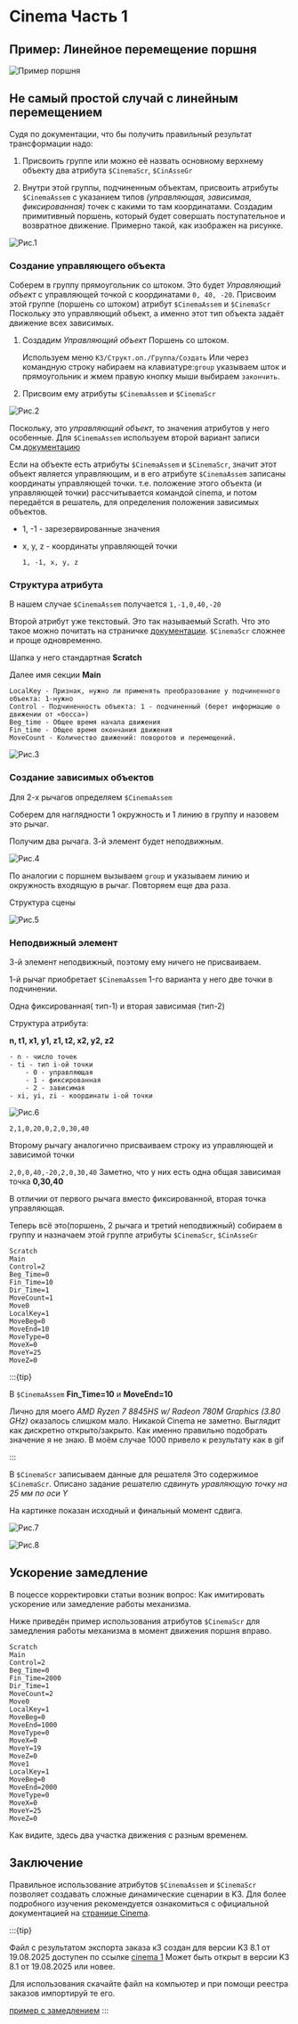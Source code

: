 # Cinema Часть 1

## Пример: Линейное перемещение поршня

![Пример поршня](./pictures/Cinema2.gif)

## Не самый простой случай с линейным перемещением

Судя по документации, что бы получить правильный результат трансформации надо:

1. Присвоить группе или можно её назвать основному верхнему объекту два атрибута `$CinemaScr`, `$CinAsseGr`

1. Внутри этой группы, подчиненным объектам, присвоить атрибуты `$CinemaAssem` с указанием типов *(управляющая, зависимая, фиксированная)* точек с какими то там координатами.
Создадим примитивный поршень, который будет совершать поступательное и возвратное движение. Примерно такой, как изображен на рисунке.

![Рис.1](./pictures/cin_1_1.jpg)

### Создание управляющего объекта

Соберем в группу прямоугольник со штоком. Это будет *Управляющий объект* с управляющей точкой с координатами `0, 40, -20`. Присвоим этой группе (поршень со штоком) атрибут `$CinemaAssem` и `$CinemaScr` Поскольку это управляющий объект, а именно этот тип объекта задаёт движение всех зависимых.

1. Создадим *Управляющий объект* Поршень со штоком.

    Используем меню `К3/Структ.оп./Группа/Создать` Или через командную строку набираем на клавиатуре:`group` указываем шток и прямоугольник и жмем правую кнопку мыши выбираем `закончить`.

1. Присвоим ему атрибуты `$CinemaAssem` и `$CinemaScr`

![Рис.2](./pictures/cin_1_2.jpg)

Поскольку, это *управляющий объект*, то значения атрибутов у него особенные. Для `$CinemaAssem` используем второй вариант записи См.[документацию](https://u.to/tXBVIg)

Если на объекте есть атрибуты `$CinemaAssem` и `$CinemaScr`, значит этот объект является управляющим, и в его атрибуте `$CinemaAssem` записаны координаты управляющей точки. т.е. положение этого объекта (и управляющей точки) рассчитывается командой cinema, и потом передаётся в решатель, для определения положения зависимых объектов.

- 1, -1 - зарезервированные значения
- x, y, z - координаты управляющей точки

    `1, -1, x, y, z`

### Структура атрибута

В нашем случае `$CinemaAssem` получается `1,-1,0,40,-20`

Второй атрибут уже текстовый. Это так называемый Scrath. Что это такое можно почитать на страничке [документации](https://u.to/wnBVIg).
`$CinemaScr` сложнее и проще одновременно.

Шапка у него стандартная **Scratch**

Далее имя секции **Main**

    LocalKey - Признак, нужно ли применять преобразование у подчиненного объекта: 1-нужно
    Control - Подчиненность объекта: 1 - подчиненный (берет информацию о движении от «босса»)
    Beg_time - Общее время начала движения
    Fin_time - Общее время окончания движения
    MoveCount - Количество движений: поворотов и перемещений.

![Рис.3](./pictures/cin_1_3.jpg)

### Создание зависимых объектов

Для 2-х рычагов определяем `$CinemaAssem`

Соберем для наглядности 1 окружность и 1 линию в группу и назовем это рычаг.

Получим два рычага. 3-й элемент будет неподвижным.

![Рис.4](./pictures/cin_1_4.jpg)

По аналогии с поршнем вызываем `group` и указываем линию и окружность входящую в рычаг.
Повторяем еще два раза.

Структура сцены

![Рис.5](./pictures/cin_1_5.jpg)

### Неподвижный элемент

3-й элемент неподвижный, поэтому ему ничего не присваиваем.

1-й рычаг приобретает `$CinemaAssem` 1-го варианта у него две точки в подчинении.

Одна фиксированная( тип-1) и вторая зависимая (тип-2)

Структура атрибута:

**n, t1, x1, y1, z1, t2, x2, y2, z2**

    - n - число точек
    - ti - тип i-ой точки
        - 0 - управляющая
        - 1 - фиксированная
        - 2 - зависимая
    - xi, yi, zi - координаты i-ой точки

![Рис.6](./pictures/cin_1_6.jpg)

`2,1,0,20,0,2,0,30,40`

Второму рычагу аналогично присваиваем строку из управляющей и зависимой точки

`2,0,0,40,-20,2,0,30,40`
Заметно, что у них есть одна общая зависимая точка **0,30,40**

В отличии от первого рычага вместо фиксированной, вторая точка управляющая.

Теперь всё это(поршень, 2 рычага и третий неподвижный) собираем в группу и назначаем этой группе атрибуты `$CinemaScr`, `$CinAsseGr`

```
Scratch
Main
Control=2
Beg_Time=0
Fin_Time=10
Dir_Time=1
MoveCount=1
Move0
LocalKey=1
MoveBeg=0
MoveEnd=10
MoveType=0
MoveX=0
MoveY=25
MoveZ=0
```

:::{tip}

В `$CinemaAssem` **Fin_Time=10** и **MoveEnd=10**

Лично для моего *AMD Ryzen 7 8845HS w/ Radeon 780M Graphics (3.80 GHz)* оказалось слишком мало. Никакой Cinema не заметно. Выглядит как дискретно открыто/закрыто. Как именно правильно подобрать значение я не знаю. В моём случае 1000 привело к результату как в gif

:::

В `$CinemaScr` записываем данные для решателя
Это содержимое `$CinemaScr`. Описано задание решателю *сдвинуть уравляющую точку на 25 мм по оси Y*

На картинке показан исходный и финальный момент сдвига.

![Рис.7](./pictures/cin_1_7.jpg)

![Рис.8](./pictures/Cinema2.gif)

## Ускорение замедление

В поцессе корректировки статьи возник вопрос: Как имитировать ускорение или замедление работы механизма.

Ниже приведён пример использования атрибутов `$CinemaScr` для замедления работы механизма в момент движения поршня вправо.

```
Scratch
Main
Control=2
Beg_Time=0
Fin_Time=2000
Dir_Time=1
MoveCount=2
Move0
LocalKey=1
MoveBeg=0
MoveEnd=1000
MoveType=0
MoveX=0
MoveY=19
MoveZ=0
Move1
LocalKey=1
MoveBeg=0
MoveEnd=2000
MoveType=0
MoveX=0
MoveY=25
MoveZ=0
```
Как видите, здесь два участка движения с разным временем.

## Заключение

Правильное использование атрибутов `$CinemaAssem` и `$CinemaScr` позволяет создавать сложные динамические сценарии в K3. Для более подробного изучения рекомендуется ознакомиться с официальной документацией на [странице Cinema](https://u.to/_2xVIg).

:::{tip}

Файл с результатом экспорта заказа к3 создан для версии K3 8.1 от 19.08.2025 доступен по ссылке [cinema 1](https://github.com/user-attachments/files/21989610/cinema.1.zip) Может быть открыт в версии K3 8.1 от 19.08.2025 или новее. 

Для использования скачайте файл на компьютер и при помощи реестра заказов импортируй те его.

[пример с замедлением](https://github.com/user-attachments/files/21990450/cinema.1-1.zip)
:::
